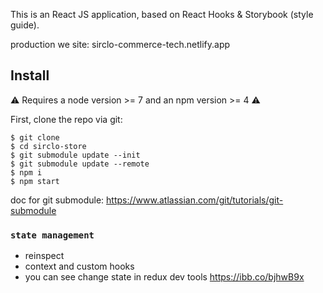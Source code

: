 This is an React JS application, based on React Hooks & Storybook (style guide).

production we site: sirclo-commerce-tech.netlify.app

## Install

⚠ Requires a node version >= 7 and an npm version >= 4 ⚠

First, clone the repo via git:

```
$ git clone 
$ cd sirclo-store
$ git submodule update --init
$ git submodule update --remote
$ npm i
$ npm start
```
doc for git submodule:
https://www.atlassian.com/git/tutorials/git-submodule


### `state management`
- reinspect
- context and custom hooks
- you can see change state in redux dev tools 
  https://ibb.co/bjhwB9x
